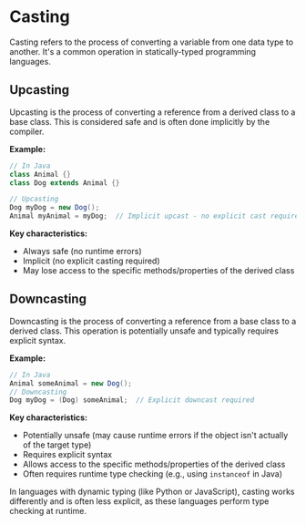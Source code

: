 # Casting

Casting refers to the process of converting a variable from one data type to another. It's a common operation in statically-typed programming languages.

## Upcasting

Upcasting is the process of converting a reference from a derived class to a base class. This is considered safe and is often done implicitly by the compiler.

**Example:**
```java
// In Java
class Animal {}
class Dog extends Animal {}

// Upcasting
Dog myDog = new Dog();
Animal myAnimal = myDog;  // Implicit upcast - no explicit cast required
```

**Key characteristics:**
- Always safe (no runtime errors)
- Implicit (no explicit casting required)
- May lose access to the specific methods/properties of the derived class

## Downcasting

Downcasting is the process of converting a reference from a base class to a derived class. This operation is potentially unsafe and typically requires explicit syntax.

**Example:**
```java
// In Java
Animal someAnimal = new Dog();
// Downcasting
Dog myDog = (Dog) someAnimal;  // Explicit downcast required
```

**Key characteristics:**
- Potentially unsafe (may cause runtime errors if the object isn't actually of the target type)
- Requires explicit syntax
- Allows access to the specific methods/properties of the derived class
- Often requires runtime type checking (e.g., using `instanceof` in Java)

In languages with dynamic typing (like Python or JavaScript), casting works differently and is often less explicit, as these languages perform type checking at runtime.
